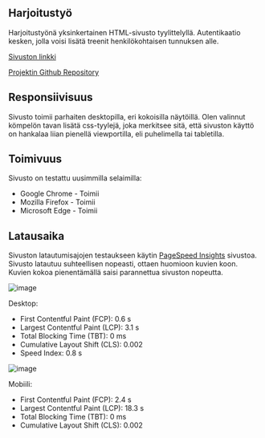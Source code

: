 ## Harjoitustyö

Harjoitustyönä yksinkertainen HTML-sivusto tyylittelyllä. Autentikaatio kesken, jolla voisi lisätä treenit henkilökohtaisen tunnuksen alle.

[Sivuston linkki](https://jkaitasalo.github.io/cloudsite/index.html)

[Projektin Github Repository](https://github.com/jkaitasalo/cloudsite)



## Responsiivisuus

Sivusto toimii parhaiten desktopilla, eri kokoisilla näytöillä. Olen valinnut kömpelön tavan lisätä css-tyylejä, joka merkitsee sitä, että sivuston käyttö on hankalaa liian pienellä viewportilla, eli puhelimella tai tabletilla.



## Toimivuus

Sivusto on testattu uusimmilla selaimilla:

- Google Chrome - Toimii
- Mozilla Firefox - Toimii
- Microsoft Edge - Toimii



## Latausaika

Sivuston latautumisajojen testaukseen käytin [PageSpeed Insights](https://pagespeed.web.dev/) sivustoa. Sivusto latautuu suhteellisen nopeasti, ottaen huomioon kuvien koon. Kuvien kokoa pienentämällä saisi parannettua sivuston nopeutta.


![image](https://github.com/user-attachments/assets/79a0960c-22cc-464b-87ab-cb8f102a3cb6)

Desktop:
- First Contentful Paint (FCP): 0.6 s
- Largest Contentful Paint (LCP): 3.1 s
- Total Blocking Time (TBT): 0 ms
- Cumulative Layout Shift (CLS): 0.002
- Speed Index: 0.8 s


![image](https://github.com/user-attachments/assets/5306a4b4-d52f-4315-adc7-f972538899a4)

Mobiili:
- First Contentful Paint (FCP): 2.4 s
- Largest Contentful Paint (LCP): 18.3 s
- Total Blocking Time (TBT): 0 ms
- Cumulative Layout Shift (CLS): 0.002
